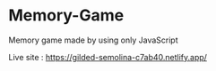 # Memory-Game
Memory game made by using only JavaScript

Live site : https://gilded-semolina-c7ab40.netlify.app/
